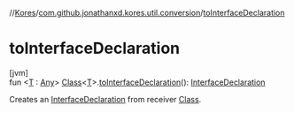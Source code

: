 //[Kores](../../index.md)/[com.github.jonathanxd.kores.util.conversion](index.md)/[toInterfaceDeclaration](to-interface-declaration.md)

# toInterfaceDeclaration

[jvm]\
fun <[T](to-interface-declaration.md) : [Any](https://kotlinlang.org/api/latest/jvm/stdlib/kotlin/-any/index.html)> [Class](https://docs.oracle.com/javase/8/docs/api/java/lang/Class.html)<[T](to-interface-declaration.md)>.[toInterfaceDeclaration](to-interface-declaration.md)(): [InterfaceDeclaration](../com.github.jonathanxd.kores.base/-interface-declaration/index.md)

Creates an [InterfaceDeclaration](../com.github.jonathanxd.kores.base/-interface-declaration/index.md) from receiver [Class](https://docs.oracle.com/javase/8/docs/api/java/lang/Class.html).

